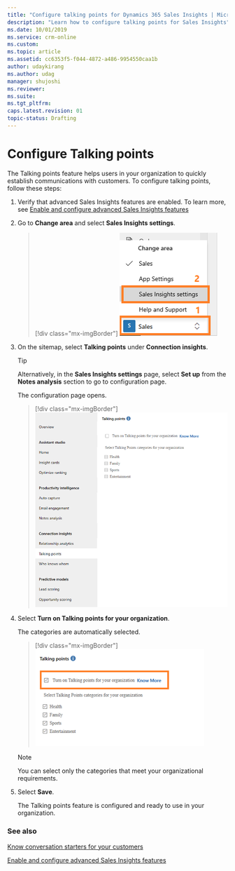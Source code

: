 ```yaml
---
title: "Configure talking points for Dynamics 365 Sales Insights | MicrosoftDocs"
description: "Learn how to configure talking points for Sales Insights"
ms.date: 10/01/2019
ms.service: crm-online
ms.custom: 
ms.topic: article
ms.assetid: cc6353f5-f044-4872-a486-9954550caa1b
author: udaykirang
ms.author: udag
manager: shujoshi
ms.reviewer: 
ms.suite: 
ms.tgt_pltfrm: 
caps.latest.revision: 01
topic-status: Drafting
---
```


# Configure Talking points

The Talking points feature helps users in your organization to quickly establish communications with customers. To configure talking points, follow these steps:

1. Verify that advanced Sales Insights features are enabled. To learn more, see [Enable and configure advanced Sales Insights features](intro-admin-guide-sales-insights.md#enable-and-configure-advanced-sales-insights-features) 

2.	Go to **Change area** and select **Sales Insights settings**.

    > [!div class="mx-imgBorder"]
    > ![Select Sales Insights settings option](media/si-admin-change-area-sales-insights-settings.png "Select Sales Insights settings option")

3.  On the sitemap, select **Talking points** under **Connection insights**.

    > [!TIP]
    > Alternatively, in the **Sales Insights settings** page, select **Set up** from the **Notes analysis** section to go to configuration page.

    The configuration page opens.

    > [!div class="mx-imgBorder"]
    > ![Talking points configuration page](media/si-admin-talking-points-configuration-page.png "Talking points configuration page")

4. Select **Turn on Talking points for your organization**.

    The categories are automatically selected.

    > [!div class="mx-imgBorder"]
    > ![Enable Talking points](media/si-admin-talking-points-enable.png "Enable Talking points")
        
    > [!NOTE]
    > You can select only the categories that meet your organizational requirements.

5. Select **Save**.<br>

    The Talking points feature is configured and ready to use in your organization.

### See also

[Know conversation starters for your customers](../sales/talking-points.md)

[Enable and configure advanced Sales Insights features](intro-admin-guide-sales-insights.md#enable-and-configure-advanced-sales-insights-features)
